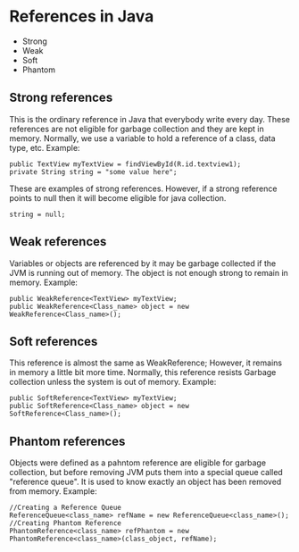 # References in Java

* Strong
* Weak
* Soft
* Phantom

## Strong references

This is the ordinary reference in Java that everybody write every day. These references
are not eligible for garbage collection and they are kept in memory. Normally, we use 
a variable to hold a reference of a class, data type, etc. Example:

```
public TextView myTextView = findViewById(R.id.textview1);
private String string = "some value here"; 
```

These are examples of strong references. However, if a strong reference points to null
then it will become eligible for java collection.

```
string = null; 
```

## Weak references

Variables or objects are referenced by it may be garbage collected if the JVM is running out
of memory. The object is not enough strong to remain in memory. Example:

```
public WeakReference<TextView> myTextView;
public WeakReference<Class_name> object = new WeakReference<Class_name>();
```

## Soft references

This reference is almost the same as WeakReference; However, it remains in memory a little bit
more time. Normally, this reference resists Garbage collection unless the system is out of 
memory. Example:

```
public SoftReference<TextView> myTextView;
public SoftReference<Class_name> object = new SoftReference<Class_name>();
```

## Phantom references

Objects were defined as a pahntom reference are eligible for garbage collection, but before removing
JVM puts them into a special queue called "reference queue". It is used to know exactly an object 
has been removed from memory. Example:

```
//Creating a Reference Queue
ReferenceQueue<class_name> refName = new ReferenceQueue<class_name>();
//Creating Phantom Reference 
PhantomReference<class_name> refPhantom = new PhantomReference<class_name>(class_object, refName);
```
